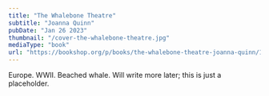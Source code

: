 ```yaml
---
title: "The Whalebone Theatre"
subtitle: "Joanna Quinn"
pubDate: "Jan 26 2023"
thumbnail: "/cover-the-whalebone-theatre.jpg"
mediaType: "book"
url: "https://bookshop.org/p/books/the-whalebone-theatre-joanna-quinn/17772541?ean=9780593321706"
---
```


Europe. WWII. Beached whale. Will write more later; this is just a placeholder.
